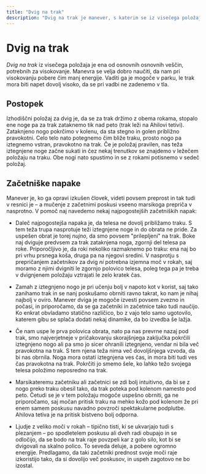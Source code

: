 ```yaml
---
title: "Dvig na trak"
description: "Dvig na trak je manever, s katerim se iz visečega položaja povzpnemo na slackline."
---
```


# Dvig na trak

_Dvig na trak_ iz visečega položaja je ena od osnovnih osnovnih veščin, potrebnih za visokovanje. Manevra se velja dobro naučiti, da nam pri visokovanju pobere čim manj energije. Vaditi ga je mogoče v parku, le trak mora biti napet dovolj visoko, da se pri vadbi ne zadenemo v tla.

## Postopek

Izhodiščni položaj za dvig je, da se za trak držimo z obema rokama, stopalo ene noge pa za trak zataknemo tik nad peto (trak leži na Ahilovi tetivi). Zataknjeno nogo pokrčimo v kolenu, da sta stegno in golen približno pravokotni. Celo telo nato potegnemo čim bliže traku, prosto nogo pa iztegnemo vstran, pravokotno na trak. Če je položaj pravilen, nas teža iztegnjene noge začne sukati in čez nekaj trenutkov se znajdemo v ležečem položaju na traku. Obe nogi nato spustimo in se z rokami potisnemo v sedeč položaj.

## Začetniške napake

Manever je, ko ga opravi izkušen človek, videti povsem preprost in tak tudi v resnici je – a mučenje z začetnimi poskusi vseeno marsikoga prepriča v nasprotno. V pomoč naj navedemo nekaj najpogostejših začetniških napak:

- Daleč najpogostejša napaka je, da telesa ne dovolj približamo traku. S tem teža trupa nasprotuje teži iztegnjene noge in do obrata ne pride. Za uspešen obrat je torej _nujno_, da smo povsem "prilepljeni" na trak. Boke naj dviguje predvsem za trak zataknjena noga, zgornji del telesa pa roke. Priporočljivo je, da roki nekoliko razmaknemo po traku: ena naj bo pri vrhu prsnega koša, druga pa na njegovi sredini. V nasprotju s prepričanjem začetnikov za dvig _ni_ potrebna izjemna moč v rokah, saj moramo z njimi dvigniti le zgornjo polovico telesa, poleg tega pa je treba v dvignjenem položaju vztrajati le zelo kratek čas.

- Zamah z iztegnjeno nogo je pri učenju bolj v napoto kot v korist, saj tako zanihamo trak in se nanj poskušamo obrniti ravno takrat, ko nam je nihaj najbolj v oviro. Manever dviga je mogoče izvesti povsem zvezno in počasi, in priporočamo, da se ga začetniki in začetnice tako tudi naučijo. Ko enkrat obvladamo statično različico, bo z vajo telo samo ugotovilo, katerem gibu se splača dodati nekaj dinamike, da bo izvedba še lažja.

- Če nam uspe le prva polovica obrata, nato pa nas prevrne nazaj pod trak, smo najverjetneje v pričakovanju skorajšnjega zaključka pokrčili iztegnjeno nogo ali pa smo jo sicer ohranili iztegnjeno, vendar ni bila več pravokotna na trak. S tem njena teža nima več dovoljšnjega vzvoda, da bi nas obrnila. Noga mora ostati iztegnjena ves čas, in mora biti tudi ves čas pravokotna na trak. Pokrčiti jo smemo šele, ko lahko težo svojega telesa položimo neposredno na trak.

- Marsikateremu začetniku ali začetnici se zdi bolj intuitivno, da bi se z nogo preko traku obesil tako, da trak poteka pod kolenom namesto pod peto. Četudi se je v tem položaju mogoče uspešno obrniti, ga ne priporočamo, saj močan pritisk traku na mehko kožo pod kolenom že pri enem samem poskusu navadno povzroči spektakularne podplutbe. Ahilova tetiva je na pritisk bistveno bolj odporna.

- Ljudje z veliko moči v rokah – tipično tisti, ki se ukvarjajo tudi s plezanjem – po spodletelem poskusu ali dveh radi obupajo in se odločijo, da se bodo na trak raje povzpeli kar z golo silo, kot bi se dvigovali na skalno polico. To seveda deluje, a pobere ogromno energije. Predlagamo, da taki začetniki prednost svoje moči raje izkoristijo tako, da si dovolijo več poskusov, in uspeh zagotovo ne bo izostal.
